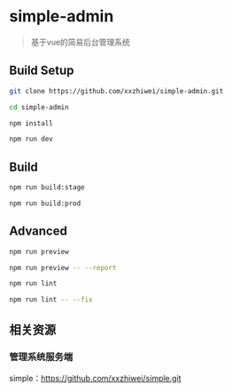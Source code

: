 # simple-admin

> 基于vue的简易后台管理系统

## Build Setup

```bash
git clone https://github.com/xxzhiwei/simple-admin.git

cd simple-admin

npm install

npm run dev
```

## Build

```bash
npm run build:stage

npm run build:prod
```

## Advanced

```bash
npm run preview

npm run preview -- --report

npm run lint

npm run lint -- --fix
```

## 相关资源

### 管理系统服务端 

simple：https://github.com/xxzhiwei/simple.git
